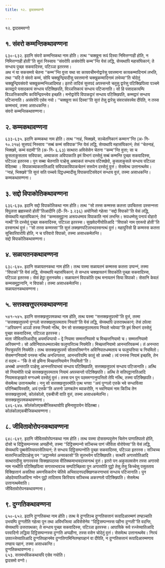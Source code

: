 ```yaml
---
title: १२. द्वादसमवग्गो

---
```

१२. द्वादसमवग्गो  


## १. संवरो कम्मन्तिकथावण्णना

६३०-६३२. इदानि संवरो कम्मन्तिकथा नाम होति। तत्थ ‘‘चक्खुना रूपं दिस्वा निमित्तग्गाही होति, न निमित्तग्गाही होती’’ति सुत्तं निस्साय ‘‘संवरोपि असंवरोपि कम्म’’न्ति येसं लद्धि, सेय्यथापि महासंघिकानं; ते सन्धाय पुच्छा सकवादिस्स, पटिञ्‍ञा इतरस्स।  
अथ नं या सकसमये चेतना ‘‘कम्म’’न्ति वुत्ता यथा सा कायवचीमनोद्वारेसु पवत्तमाना कायकम्मादिनामं लभति, तथा ‘‘यदि ते संवरो कम्मं, सोपि चक्खुन्द्रियादीसु पवत्तमानो चक्खुकम्मादिनामं लभेय्या’’ति चोदेतुं चक्खुन्द्रियसंवरो चक्खुकम्मन्तिआदिमाह। इतरो तादिसं सुत्तपदं अपस्सन्तो चतूसु द्वारेसु पटिक्खिपित्वा पञ्‍चमे कायद्वारे पसादकायं सन्धाय पटिक्खिपति, विञ्‍ञत्तिकायं सन्धाय पटिजानाति। सो हि पसादकायम्पि विञ्‍ञत्तिकायम्पि कायिन्द्रियन्त्वेव इच्छति। मनोद्वारेपि विपाकद्वारं सन्धाय पटिक्खिपति, कम्मद्वारं सन्धाय पटिजानाति। असंवरेपि एसेव नयो। ‘‘चक्खुना रूपं दिस्वा’’ति सुत्तं तेसु द्वारेसु संवरासंवरमेव दीपेति, न तस्स कम्मभावं, तस्मा असाधकन्ति।  
संवरो कम्मन्तिकथावण्णना।  


## २. कम्मकथावण्णना

६३३-६३५. इदानि कम्मकथा नाम होति। तत्थ ‘‘नाहं, भिक्खवे, सञ्‍चेतनिकानं कम्मान’’न्ति (अ॰ नि॰ १०.२१७) सुत्तपदं निस्साय ‘‘सब्बं कम्मं सविपाक’’न्ति येसं लद्धि, सेय्यथापि महासंघिकानं; तेसं ‘‘चेतनाहं, भिक्खवे, कम्मं वदामी’’ति (अ॰ नि॰ ६.६३) सत्थारा अविसेसेन चेतना ‘‘कम्म’’न्ति वुत्ता; सा च कुसलाकुसलाव सविपाका, अब्याकता अविपाकाति इमं विभागं दस्सेतुं सब्बं कम्मन्ति पुच्छा सकवादिस्स, पटिञ्‍ञा इतरस्स। पुन सब्बा चेतनाति पञ्हेसु अब्याकतं सन्धाय पटिक्खेपो, कुसलाकुसले सन्धाय पटिञ्‍ञा वेदितब्बा । विपाकाब्याकतातिआदि सविपाकाविपाकचेतनं सरूपेन दस्सेतुं वुत्तं। सेसमेत्थ उत्तानत्थमेव। ‘‘नाहं, भिक्खवे’’ति सुत्तं सति पच्‍चये दिट्ठधम्मादीसु विपाकपटिसंवेदनं सन्धाय वुत्तं, तस्मा असाधकन्ति।  
कम्मकथावण्णना।  


## ३. सद्दो विपाकोतिकथावण्णना

६३६-६३७. इदानि सद्दो विपाकोतिकथा नाम होति। तत्थ ‘‘सो तस्स कम्मस्स कतत्ता उपचितत्ता उस्सन्‍नत्ता विपुलत्ता ब्रह्मस्सरो होती’’तिआदीनि (दी॰ नि॰ ३.२३६) अयोनिसो गहेत्वा ‘‘सद्दो विपाको’’ति येसं लद्धि, सेय्यथापि महासंघिकानं; तेसं ‘‘कम्मसमुट्ठाना अरूपधम्माव विपाकाति नामं लभन्ति। रूपधम्मेसु पनायं वोहारो नत्थी’’ति दस्सेतुं पुच्छा सकवादिस्स, पटिञ्‍ञा इतरस्स। सुखवेदनीयोतिआदि ‘‘विपाको नाम एवरूपो होती’’ति दस्सनत्थं वुत्तं। ‘‘सो तस्स कम्मस्सा’’ति सुत्तं लक्खणपटिलाभदस्सनत्थं वुत्तं। महापुरिसो हि कम्मस्स कतत्ता सुचिपरिवारोपि होति, न च परिवारो विपाको, तस्मा असाधकमेतन्ति।  
सद्दो विपाकोतिकथावण्णना।  


## ४. सळायतनकथावण्णना

६३८-६४०. इदानि सळायतनकथा नाम होति। तत्थ यस्मा सळायतनं कम्मस्स कतत्ता उप्पन्‍नं, तस्मा ‘‘विपाको’’ति येसं लद्धि, सेय्यथापि महासंघिकानं; ते सन्धाय चक्खायतनं विपाकोति पुच्छा सकवादिस्स, पटिञ्‍ञा इतरस्स। सेसं हेट्ठा वुत्तनयमेव। सळायतनं विपाकोति एत्थ मनायतनं सिया विपाको। सेसानि केवलं कम्मसमुट्ठानानि, न विपाको। तस्मा असाधकमेतन्ति।  
सळायतनकथावण्णना।  


## ५. सत्तक्खत्तुपरमकथावण्णना

५४१-५४५. इदानि सत्तक्खत्तुपरमकथा नाम होति, तत्थ यस्मा ‘‘सत्तक्खत्तुपरमो’’ति वुत्तं, तस्मा ‘‘सत्तक्खत्तुपरमो पुग्गलो सत्तक्खत्तुपरमताय नियतो’’ति येसं लद्धि, सेय्यथापि उत्तरापथकानं; तेसं ठपेत्वा ‘‘अरियमग्गं अञ्‍ञो तस्स नियमो नत्थि, येन सो सत्तक्खत्तुपरमताय नियतो भवेय्या’’ति इमं विभागं दस्सेतुं पुच्छा सकवादिस्स, पटिञ्‍ञा इतरस्स।  
माता जीवितातिआदीसु अयमधिप्पायो – द्वे नियामा सम्मत्तनियामो च मिच्छत्तनियामो च। सम्मत्तनियामो अरियमग्गो। सो अविनिपातधम्मतञ्‍चेव फलुप्पत्तिञ्‍च नियमेति। मिच्छत्तनियामो आनन्तरियकम्मं। तं अनन्तरा निरयूपपत्तिं नियमेति। तत्थ सत्तक्खत्तुपरमो सोतापत्तिमग्गेन अविनिपातधम्मताय च फलुप्पत्तिया च नियमितो। सेसमग्गनियामो पनस्स नत्थि अनधिगतत्ता, आनन्तरियम्पि कातुं सो अभब्बो। त्वं पनस्स नियामं इच्छसि, तेन तं वदाम – ‘‘किं ते सो इमिना मिच्छत्तनियामेन नियमितो’’ति।  
अभब्बो अन्तराति पञ्हेसु आनन्तरियाभावं सन्धाय पटिक्खिपति, सत्तक्खत्तुपरमं सन्धाय पटिजानाति। अत्थि सो नियामोति पञ्हे सत्तक्खत्तुपरमताय नियामं अपस्सन्तो पटिक्खिपति। अत्थि ते सतिपट्ठानातिआदि नियामसङ्खाते मग्गधम्मे दस्सेतुं वुत्तं। तस्स पन पुन पठममग्गानुप्पत्तितो तेपि नत्थि, तस्मा पटिक्खिपति। सेसमेत्थ उत्तानत्थमेव। ननु सो सत्तक्खत्तुपरमोति एत्थ भगवा ‘‘अयं पुग्गलो एत्तके भवे सन्धावित्वा परिनिब्बायिस्सति, अयं एत्तके’’ति अत्तनो ञाणबलेन ब्याकरोति, न भवनियामं नाम किञ्‍चि तेन सत्तक्खत्तुपरमो, कोलंकोलो, एकबीजी वाति वुत्तं, तस्मा असाधकमेतन्ति।  
सत्तक्खत्तुपरमकथावण्णना।  
६४६-६४७. कोलंकोलएकबीजिकथायोपि इमिनावुपायेन वेदितब्बा।  
कोलंकोलएकबीजिकथावण्णना।  


## ८. जीवितावोरोपनकथावण्णना

६४८-६४९. इदानि जीवितावोरोपनकथा नाम होति। तत्थ यस्मा दोससम्पयुत्तेन चित्तेन पाणातिपातो होति, दोसो च दिट्ठिसम्पन्‍नस्स अप्पहीनो, तस्मा ‘‘दिट्ठिसम्पन्‍नो सञ्‍चिच्‍च पाणं जीविता वोरोपेय्या’’ति येसं लद्धि, सेय्यथापि पुब्बसेलियापरसेलियानं; ते सन्धाय दिट्ठिसम्पन्‍नोति पुच्छा सकवादिस्स, पटिञ्‍ञा इतरस्स। सञ्‍चिच्‍च मातरन्तिआदिपञ्हेसु पन ‘‘अट्ठानमेतं अनवकासो’’ति सुत्तभयेन पटिक्खिपति। सत्थरि अगारवोतिआदि सत्थारादीसु सगारवस्स सिक्खापदस्स वीतिक्‍कमाभावदस्सनत्थं वुत्तं। इतरो पन अकुसलवसेन तस्स अगारवो नाम नत्थीति पटिक्खिपित्वा सगारवभावञ्‍च सम्पटिच्छित्वा पुन अगारवोति पुट्ठो तेसु तेसु किच्‍चेसु पसुतताय विक्खित्तानं असतिया अमनसिकारेन चेतिये अभिवादनपदक्खिणकरणाभावं सन्धाय पटिजानाति। पुन ओहदेय्यातिआदिना नयेन पुट्ठो तादिसाय किरियाय सञ्‍चिच्‍च अकरणतो पटिक्खिपति। सेसमेत्थ उत्तानत्थमेवाति।  
जीवितावोरोपनकथावण्णना।  


## ९. दुग्गतिकथावण्णना

६५०-६५२. इदानि दुग्गतिकथा नाम होति। तत्थ ये दुग्गतिञ्‍च दुग्गतिसत्तानं रूपादिआरम्मणं तण्हञ्‍चाति उभयम्पि दुग्गतीति गहेत्वा पुन तथा अविभजित्वा अविसेसेनेव ‘‘दिट्ठिसम्पन्‍नस्स पहीना दुग्गती’’ति वदन्ति, सेय्यथापि उत्तरापथका; ते सन्धाय पुच्छा सकवादिस्स, पटिञ्‍ञा इतरस्स। आपायिके रूपे रज्‍जेय्यातिआदि परवादिनो लद्धिया दिट्ठिसम्पन्‍नस्स दुग्गति अप्पहीना, तस्स वसेन चोदेतुं वुत्तं। सेसमेत्थ उत्तानत्थमेव। निरयं उपपज्‍जेय्यातिआदि दुग्गतिपहानमेव दुग्गतिगामिनितण्हापहानं वा दीपेति, न दुग्गतिसत्तानं रूपादिआरम्मणाय तण्हाय पहानं, तस्मा असाधकन्ति।  
दुग्गतिकथावण्णना।  
६५३. सत्तमभविककथायपि एसेव नयोति।  
द्वादसमो वग्गो।  